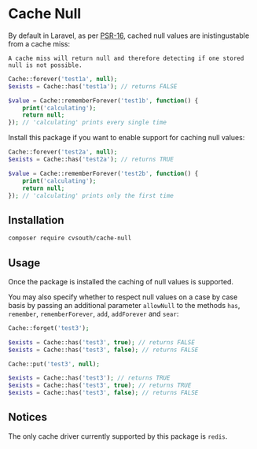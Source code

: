# Cache Null

By default in Laravel, as per [PSR-16](https://www.php-fig.org/psr/psr-16), cached null values are inistingustable from a cache miss:

```
A cache miss will return null and therefore detecting if one stored null is not possible.
```

```php
Cache::forever('test1a', null);
$exists = Cache::has('test1a'); // returns FALSE

$value = Cache::rememberForever('test1b', function() {
    print('calculating');
    return null;
}); // 'calculating' prints every single time
```

Install this package if you want to enable support for caching null values:

```php
Cache::forever('test2a', null);
$exists = Cache::has('test2a'); // returns TRUE

$value = Cache::rememberForever('test2b', function() {
    print('calculating');
    return null;
}); // 'calculating' prints only the first time
```

## Installation

```bash
composer require cvsouth/cache-null
```

## Usage

Once the package is installed the caching of null values is supported.

You may also specify whether to respect null values on a case by case basis by passing an additional parameter `allowNull` to the methods `has`, `remember`, `rememberForever`, `add`, `addForever` and `sear`:

```php
Cache::forget('test3');

$exists = Cache::has('test3', true); // returns FALSE
$exists = Cache::has('test3', false); // returns FALSE

Cache::put('test3', null);

$exists = Cache::has('test3'); // returns TRUE
$exists = Cache::has('test3', true); // returns TRUE
$exists = Cache::has('test3', false); // returns FALSE
```

## Notices

The only cache driver currently supported by this package is `redis`.
